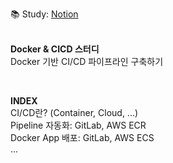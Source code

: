 📚 Study: [Notion](https://wozlsla.notion.site/Docker-CI-CD-145d382c218d80cfaf76d9d23527dfc2)
</br>
</br>

**Docker & CICD 스터디**   
Docker 기반 CI/CD 파이프라인 구축하기 

</br>

**INDEX**  
CI/CD란? (Container, Cloud, ...)  
Pipeline 자동화: GitLab, AWS ECR  
Docker App 배포: GitLab, AWS ECS  
...